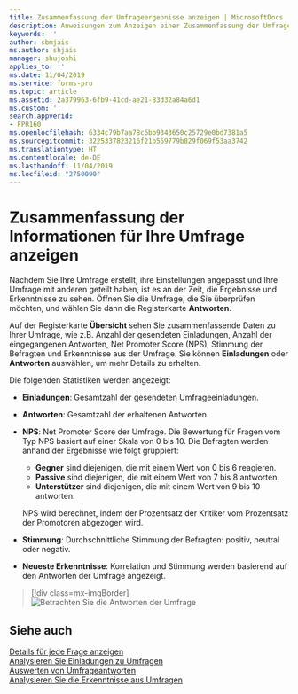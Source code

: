 ```yaml
---
title: Zusammenfassung der Umfrageergebnisse anzeigen | MicrosoftDocs
description: Anweisungen zum Anzeigen einer Zusammenfassung der Umfrageergebnisse
keywords: ''
author: sbmjais
ms.author: shjais
manager: shujoshi
applies_to: ''
ms.date: 11/04/2019
ms.service: forms-pro
ms.topic: article
ms.assetid: 2a379963-6fb9-41cd-ae21-83d32a84a6d1
ms.custom: ''
search.appverid:
- FPR160
ms.openlocfilehash: 6334c79b7aa78c6bb9343650c25729e0bd7381a5
ms.sourcegitcommit: 3225337823216f21b569779b829f069f53aa3742
ms.translationtype: HT
ms.contentlocale: de-DE
ms.lasthandoff: 11/04/2019
ms.locfileid: "2750090"
---
```

# <a name="view-summary-information-for-your-survey"></a>Zusammenfassung der Informationen für Ihre Umfrage anzeigen

Nachdem Sie Ihre Umfrage erstellt, ihre Einstellungen angepasst und Ihre Umfrage mit anderen geteilt haben, ist es an der Zeit, die Ergebnisse und Erkenntnisse zu sehen. Öffnen Sie die Umfrage, die Sie überprüfen möchten, und wählen Sie dann die Registerkarte **Antworten**.

Auf der Registerkarte **Übersicht** sehen Sie zusammenfassende Daten zu Ihrer Umfrage, wie z.B. Anzahl der gesendeten Einladungen, Anzahl der eingegangenen Antworten, Net Promoter Score (NPS), Stimmung der Befragten und Erkenntnisse aus der Umfrage. Sie können **Einladungen** oder **Antworten** auswählen, um mehr Details zu erhalten.

Die folgenden Statistiken werden angezeigt:

- **Einladungen**: Gesamtzahl der gesendeten Umfrageeinladungen.

- **Antworten**: Gesamtzahl der erhaltenen Antworten.

- **NPS**: Net Promoter Score der Umfrage. Die Bewertung für Fragen vom Typ NPS basiert auf einer Skala von 0 bis 10. Die Befragten werden anhand der Ergebnisse wie folgt gruppiert:
    - **Gegner** sind diejenigen, die mit einem Wert von 0 bis 6 reagieren.
    - **Passive** sind diejenigen, die mit einem Wert von 7 bis 8 antworten.
    - **Unterstützer** sind diejenigen, die mit einem Wert von 9 bis 10 antworten.
    
    NPS wird berechnet, indem der Prozentsatz der Kritiker vom Prozentsatz der Promotoren abgezogen wird.

- **Stimmung**: Durchschnittliche Stimmung der Befragten: positiv, neutral oder negativ.

- **Neueste Erkenntnisse**: Korrelation und Stimmung werden basierend auf den Antworten der Umfrage angezeigt.

> [!div class=mx-imgBorder]
> ![Betrachten Sie die Antworten der Umfrage ](media/view-responses.png "Befragungsantworten anzeigen")  

## <a name="see-also"></a>Siehe auch

[Details für jede Frage anzeigen](view-details-each-question.md)<br>
[Analysieren Sie Einladungen zu Umfragen](analyze-survey-invitations.md)<br>
[Auswerten von Umfrageantworten](analyze-survey-responses.md)<br>
[Analysieren Sie die Erkenntnisse aus Umfragen](analyze-survey-insights.md)

